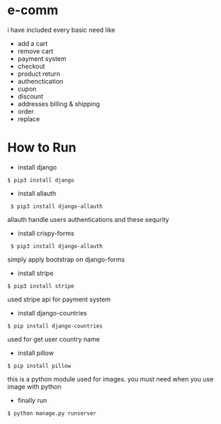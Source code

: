 # e-comm

i have included every basic need like


- add a cart 
- remove cart 
- payment system 
- checkout 
- product return 
- authenctication 
-  cupon 
- discount 
- addresses billing & shipping 
- order 
- replace 




# How to Run 
- install django

```
$ pip3 install django
```
- install allauth  

```
 $ pip3 install django-allauth 
```
allauth handle users authentications and these sequrity 

- install crispy-forms

```
 $ pip3 install django-allauth 
```
simply apply bootstrap on django-forms

- install stripe

```
$ pip3 install stripe

```
used stripe api for payment system 

- install django-countries

```
$ pip install django-countries

```
used for get user country name

- install pillow 

```
$ pip install pillow
```
this is a python module used for images. you must need when you use image with python

- finally run 

```
$ python manage.py runserver
```





